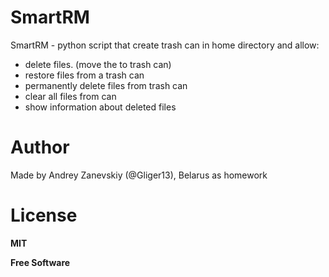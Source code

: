# SmartRM

SmartRM - python script that create trash can in home directory and allow:
  - delete files. (move the to trash can)
  - restore files from a trash can
  - permanently delete files from trash can
  - clear all files from can
  - show information about deleted files

# Author
Made by Andrey Zanevskiy (@Gliger13), Belarus as homework

# License

**MIT**

**Free Software**

